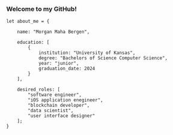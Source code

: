 ### Welcome to my GitHub!

    let about_me = {
        
        name: "Morgan Maha Bergen",
        
        education: [
            {
                institution: "University of Kansas",
                degree: "Bachelors of Science Computer Science",
                year: "junior",
                graduation_date: 2024
            }
        ],
    
        desired_roles: [
            "software engineer",
            "iOS application enegineer",
            "blockchain developer",
            "data scientist",
            "user interface designer"
        ];
    }
